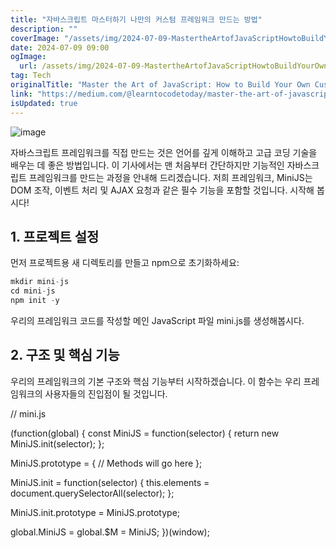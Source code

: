 ```yaml
---
title: "자바스크립트 마스터하기 나만의 커스텀 프레임워크 만드는 방법"
description: ""
coverImage: "/assets/img/2024-07-09-MastertheArtofJavaScriptHowtoBuildYourOwnCustomFramework_0.png"
date: 2024-07-09 09:00
ogImage:
  url: /assets/img/2024-07-09-MastertheArtofJavaScriptHowtoBuildYourOwnCustomFramework_0.png
tag: Tech
originalTitle: "Master the Art of JavaScript: How to Build Your Own Custom Framework!"
link: "https://medium.com/@learntocodetoday/master-the-art-of-javascript-how-to-build-your-own-custom-framework-a3821b93d8ea"
isUpdated: true
---
```


![image](/assets/img/2024-07-09-MastertheArtofJavaScriptHowtoBuildYourOwnCustomFramework_0.png)

자바스크립트 프레임워크를 직접 만드는 것은 언어를 깊게 이해하고 고급 코딩 기술을 배우는 데 좋은 방법입니다. 이 기사에서는 맨 처음부터 간단하지만 기능적인 자바스크립트 프레임워크를 만드는 과정을 안내해 드리겠습니다. 저희 프레임워크, MiniJS는 DOM 조작, 이벤트 처리 및 AJAX 요청과 같은 필수 기능을 포함할 것입니다. 시작해 봅시다!

## 1. 프로젝트 설정

먼저 프로젝트용 새 디렉토리를 만들고 npm으로 초기화하세요:

<!-- seedividend - 사각형 -->

<ins class="adsbygoogle"
     style="display:block"
     data-ad-client="ca-pub-4877378276818686"
     data-ad-slot="1898504329"
     data-ad-format="auto"
     data-full-width-responsive="true"></ins>

<script>
     (adsbygoogle = window.adsbygoogle || []).push({});
</script>

```js
mkdir mini-js
cd mini-js
npm init -y
```

우리의 프레임워크 코드를 작성할 메인 JavaScript 파일 mini.js를 생성해봅시다.

## 2. 구조 및 핵심 기능

우리의 프레임워크의 기본 구조와 핵심 기능부터 시작하겠습니다. 이 함수는 우리 프레임워크의 사용자들의 진입점이 될 것입니다.

<!-- seedividend - 사각형 -->

<ins class="adsbygoogle"
     style="display:block"
     data-ad-client="ca-pub-4877378276818686"
     data-ad-slot="1898504329"
     data-ad-format="auto"
     data-full-width-responsive="true"></ins>

<script>
     (adsbygoogle = window.adsbygoogle || []).push({});
</script>

// mini.js

(function(global) {
const MiniJS = function(selector) {
return new MiniJS.init(selector);
};

MiniJS.prototype = {
// Methods will go here
};

MiniJS.init = function(selector) {
this.elements = document.querySelectorAll(selector);
};

MiniJS.init.prototype = MiniJS.prototype;

global.MiniJS = global.$M = MiniJS;
})(window);
